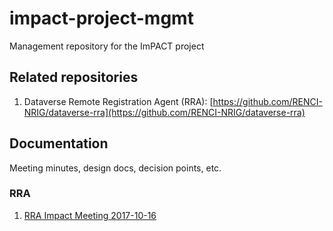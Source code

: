 # impact-project-mgmt
Management repository for the ImPACT project


## Related repositories

1. Dataverse Remote Registration Agent (RRA): [https://github.com/RENCI-NRIG/dataverse-rra](https://github.com/RENCI-NRIG/dataverse-rra)

## Documentation

Meeting minutes, design docs, decision points, etc.

### RRA

1. [RRA Impact Meeting 2017-10-16](https://docs.google.com/document/d/1yHYYWpOqKiq5CbEGetblA60oOViKb6GRgkHbXt2jdzU/edit)

